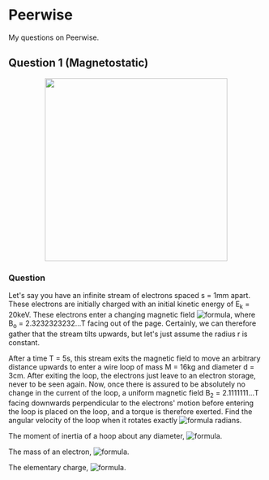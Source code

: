 # Peerwise
My questions on Peerwise.

## Question 1 (Magnetostatic)
<p align="center">
  <img src="Magnetostatic/InfiniteStream/infiniteStream.png" align="center" height="360" />
</p>

### Question
Let's say you have an infinite stream of electrons spaced s = 1mm apart. These electrons are initially charged with an initial kinetic energy of E<sub>k</sub> = 20keV. These electrons enter a changing magnetic field ![formula](https://render.githubusercontent.com/render/math?math=B_1%20=%20B_o\sqrt{e^{t^2-1}%2B5}), where B<sub>o</sub> = 2.3232323232...T facing out of the page. Certainly, we can therefore gather that the stream tilts upwards, but let's just assume the radius r is constant.

After a time T = 5s, this stream exits the magnetic field to move an arbitrary distance upwards to enter a wire loop of mass M = 16kg and diameter d = 3cm. After exiting the loop, the electrons just leave to an electron storage, never to be seen again. Now, once there is assured to be absolutely no change in the current of the loop, a uniform magnetic field B<sub>2</sub> = 2.1111111...T facing downwards perpendicular to the electrons' motion before entering the loop is placed on the loop, and a torque is therefore exerted. Find the angular velocity of the loop when it rotates exactly ![formula](https://render.githubusercontent.com/render/math?math=\frac{\pi}{2}) radians.


The moment of inertia of a hoop about any diameter, ![formula](https://render.githubusercontent.com/render/math?math=I_{loop}%20=%20\frac{1}{2}MR^2).

The mass of an electron, ![formula](https://render.githubusercontent.com/render/math?math=m_e%20=%209.109383701528%20\times%2010^{-31}%20kg).

The elementary charge, ![formula](https://render.githubusercontent.com/render/math?math=q_e%20=%201.602176634%20\times%2010^{-19}%20C).

